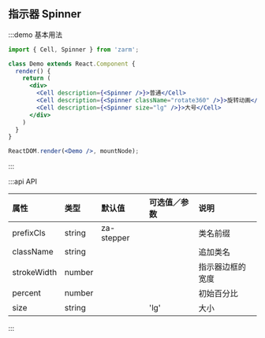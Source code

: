 ## 指示器 Spinner

:::demo 基本用法
```jsx
import { Cell, Spinner } from 'zarm';

class Demo extends React.Component {
  render() {
    return (
      <div>
        <Cell description={<Spinner />}>普通</Cell>
        <Cell description={<Spinner className="rotate360" />}>旋转动画</Cell>
        <Cell description={<Spinner size="lg" />}>大号</Cell>
      </div>
    )
  }
}

ReactDOM.render(<Demo />, mountNode);
```
:::


:::api API

| 属性 | 类型 | 默认值 | 可选值／参数 | 说明 |
| :--- | :--- | :--- | :--- | :--- |
| prefixCls | string | za-stepper | | 类名前缀 |
| className | string | | | 追加类名 |
| strokeWidth | number | | | 指示器边框的宽度 |  
| percent | number | | | 初始百分比 |
| size | string | | 'lg' | 大小 |

:::